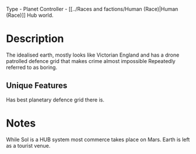 Type - Planet
Controller - [[../Races and factions/Human (Race)|Human (Race)]]
Hub world. 
# Description 
The idealised earth, mostly looks like Victorian England and has a drone patrolled defence grid that makes crime almost impossible 
Repeatedly referred to as boring. 
## Unique Features
Has best planetary defence grid there is.
# Notes
While Sol is a HUB system most commerce takes place on Mars. Earth is left as a tourist venue.